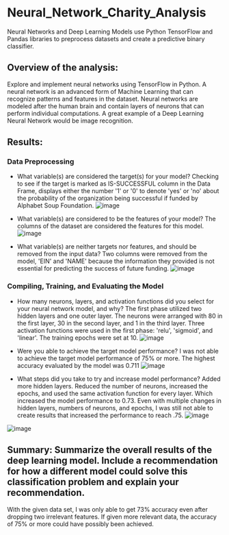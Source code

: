 # Neural_Network_Charity_Analysis
Neural Networks and Deep Learning Models use Python TensorFlow and Pandas libraries to preprocess datasets and create a predictive binary classifier.

## Overview of the analysis:
Explore and implement neural networks using TensorFlow in Python. A neural network is an advanced form of Machine Learning that can recognize patterns and features in the dataset. Neural networks are modeled after the human brain and contain layers of neurons that can perform individual computations. A great example of a Deep Learning Neural Network would be image recognition. 

## Results: 
### Data Preprocessing
- What variable(s) are considered the target(s) for your model?
Checking to see if the target is marked as IS-SUCCESSFUL column in the Data Frame, displays either the number '1' or '0' to denote 'yes' or 'no' about the probability of the organization being successful if funded by Alphabet Soup Foundation.
![image](https://user-images.githubusercontent.com/97486216/179437259-97c682f4-22ef-4410-9000-34a82d70a070.png)

- What variable(s) are considered to be the features of your model?
The columns of the dataset are considered the features for this model.
![image](https://user-images.githubusercontent.com/97486216/179437531-a210efad-437a-40c7-84e1-d9803e1313a1.png)

- What variable(s) are neither targets nor features, and should be removed from the input data?
Two columns were removed from the model, 'EIN' and 'NAME' because the information they provided is not essential for predicting the success of future funding.
![image](https://user-images.githubusercontent.com/97486216/179437763-94197ff7-cc7d-4650-bba5-a5d329cfc129.png)

### Compiling, Training, and Evaluating the Model

- How many neurons, layers, and activation functions did you select for your neural network model, and why?
The first phase utilized two hidden layers and one outer layer. The neurons were arranged with 80 in the first layer, 30 in the second layer, and 1 in the third layer. Three activation functions were used in the first phase: 'relu', 'sigmoid', and 'linear'. The training epochs were set at 10.
![image](https://user-images.githubusercontent.com/97486216/179438861-bee85f42-f1a7-402d-be6c-57b37f63393c.png)

- Were you able to achieve the target model performance?
I was not able to achieve the target model performance of 75% or more. The highest accuracy evaluated by the model was 0.711
![image](https://user-images.githubusercontent.com/97486216/179439553-86a8a010-070c-4d32-9b4b-d090261c6d5f.png)


- What steps did you take to try and increase model performance?
Added more hidden layers. Reduced the number of neurons, increased the epochs, and used the same activation function for every layer. Which increased the model performance to 0.73. Even with multiple changes in hidden layers, numbers of neurons, and epochs, I was still not able to create results that increased the performance to reach .75.
![image](https://user-images.githubusercontent.com/97486216/179440721-ca6968c0-8b34-4e5e-928e-6352dc2ea1ad.png)

![image](https://user-images.githubusercontent.com/97486216/179440053-5a6a1963-9240-431e-a9bc-eb4d60abbe33.png)

## Summary: Summarize the overall results of the deep learning model. Include a recommendation for how a different model could solve this classification problem and explain your recommendation.
With the given data set, I was only able to get 73% accuracy even after dropping two irrelevant features. If given more relevant data, the accuracy of 75% or more could have possibly been achieved.

